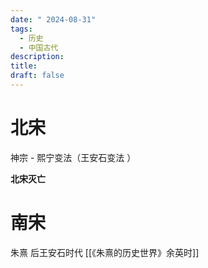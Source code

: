 ```yaml
---
date: " 2024-08-31"
tags:
  - 历史
  - 中国古代
description: 
title: 
draft: false
---
```

# 北宋

神宗 - 熙宁变法（王安石变法 ）

**北宋灭亡**

# 南宋

朱熹 后王安石时代 [[《朱熹的历史世界》余英时]]